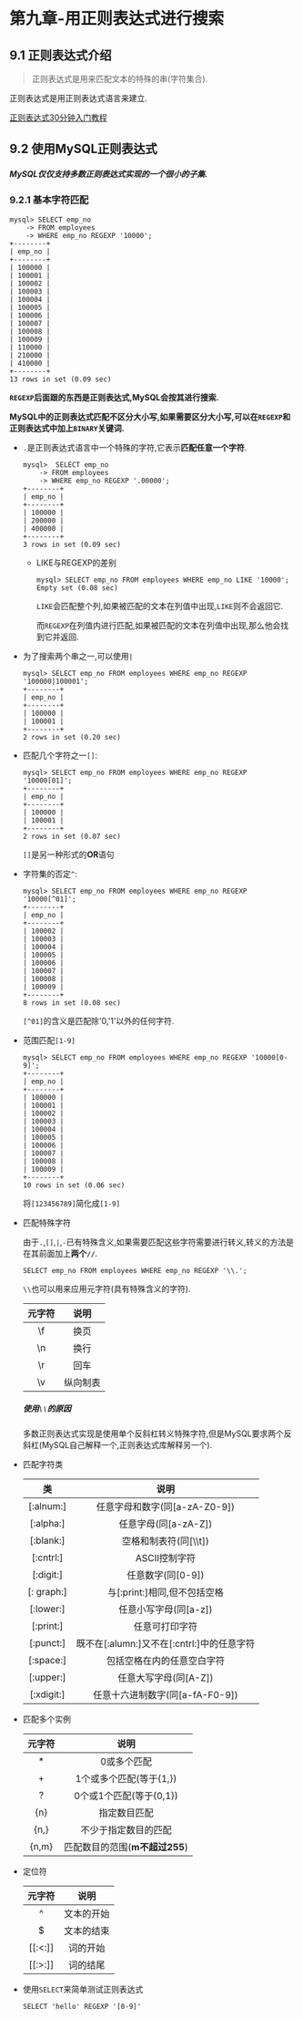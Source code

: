 # 第九章-用正则表达式进行搜索

## 9.1 正则表达式介绍

> 正则表达式是用来匹配文本的特殊的串(字符集合).

正则表达式是用正则表达式语言来建立.

[正则表达式30分钟入门教程](https://deerchao.net/tutorials/regex/regex.htm)

## 9.2 使用MySQL正则表达式

##### MySQL仅仅支持多数正则表达式实现的一个很小的子集.

### 9.2.1 基本字符匹配

```mysql
mysql> SELECT emp_no
    -> FROM employees
    -> WHERE emp_no REGEXP '10000';
+--------+
| emp_no |
+--------+
| 100000 |
| 100001 |
| 100002 |
| 100003 |
| 100004 |
| 100005 |
| 100006 |
| 100007 |
| 100008 |
| 100009 |
| 110000 |
| 210000 |
| 410000 |
+--------+
13 rows in set (0.09 sec)

```

**`REGEXP`后面跟的东西是正则表达式,MySQL会按其进行搜索.**

**MySQL中的正则表达式匹配不区分大小写,如果需要区分大小写,可以在`REGEXP`和正则表达式中加上`BINARY`关键词.**

- `.`是正则表达式语言中一个特殊的字符,它表示**匹配任意一个字符**.

  ```mysql
  mysql>  SELECT emp_no
      -> FROM employees
      -> WHERE emp_no REGEXP '.00000';
  +--------+
  | emp_no |
  +--------+
  | 100000 |
  | 200000 |
  | 400000 |
  +--------+
  3 rows in set (0.09 sec)
  ```

  - LIKE与REGEXP的差别

    ```mysql
    mysql> SELECT emp_no FROM employees WHERE emp_no LIKE '10000';
    Empty set (0.08 sec)

    ```

    `LIKE`会匹配整个列,如果被匹配的文本在列值中出现,`LIKE`则不会返回它.

    而`REGEXP`在列值内进行匹配,如果被匹配的文本在列值中出现,那么他会找到它并返回.

- 为了搜索两个串之一,可以使用`|`

  ```mysql
  mysql> SELECT emp_no FROM employees WHERE emp_no REGEXP '100000|100001';
  +--------+
  | emp_no |
  +--------+
  | 100000 |
  | 100001 |
  +--------+
  2 rows in set (0.20 sec)

  ```

- 匹配几个字符之一`[]`:

  ```mysql
  mysql> SELECT emp_no FROM employees WHERE emp_no REGEXP '10000[01]';
  +--------+
  | emp_no |
  +--------+
  | 100000 |
  | 100001 |
  +--------+
  2 rows in set (0.07 sec)

  ```

  `[]`是另一种形式的**OR**语句

- 字符集的否定`^`:

  ```mysql
  mysql> SELECT emp_no FROM employees WHERE emp_no REGEXP '10000[^01]';
  +--------+
  | emp_no |
  +--------+
  | 100002 |
  | 100003 |
  | 100004 |
  | 100005 |
  | 100006 |
  | 100007 |
  | 100008 |
  | 100009 |
  +--------+
  8 rows in set (0.08 sec)

  ```

  `[^01]`的含义是匹配除'0,'1'以外的任何字符.

- 范围匹配`[1-9]`

  ```mysql
  mysql> SELECT emp_no FROM employees WHERE emp_no REGEXP '10000[0-9]';
  +--------+
  | emp_no |
  +--------+
  | 100000 |
  | 100001 |
  | 100002 |
  | 100003 |
  | 100004 |
  | 100005 |
  | 100006 |
  | 100007 |
  | 100008 |
  | 100009 |
  +--------+
  10 rows in set (0.06 sec)

  ```

  将`[123456789]`简化成`[1-9]`

- 匹配特殊字符

  由于`.`,`[]`,`|`,`-`已有特殊含义,如果需要匹配这些字符需要进行转义,转义的方法是在其前面加上**两个`//`**.

  ```mysql
  SELECT emp_no FROM employees WHERE emp_no REGEXP '\\.';

  ```

  `\\`也可以用来应用元字符(具有特殊含义的字符).

  | 元字符  |  说明  |
  | :--: | :--: |
  | \\f  |  换页  |
  | \\n  |  换行  |
  | \\r  |  回车  |
  | \\v  | 纵向制表 |

  ##### 使用`\\`的原因

  多数正则表达式实现是使用单个反斜杠转义特殊字符,但是MySQL要求两个反斜杠(MySQL自己解释一个,正则表达式库解释另一个).

- 匹配字符类

  |     类      |               说明               |
  | :--------: | :----------------------------: |
  | [:alnum:]  |     任意字母和数字(同[a-zA-Z0-9])      |
  | [:alpha:]  |        任意字母(同[a-zA-Z])         |
  | [:blank:]  |        空格和制表符(同[\\\t])         |
  | [:cntrl:]  |           ASCII控制字符            |
  | [:digit:]  |          任意数字(同[0-9])          |
  | [: graph:] |      与[:print:]相同,但不包括空格       |
  | [:lower:]  |         任意小写字母(同[a-z])         |
  | [:print:]  |            任意可打印字符             |
  | [:punct:]  | 既不在[:alumn:]又不在[:cntrl:]中的任意字符 |
  | [:space:]  |         包括空格在内的任意空白字符          |
  | [:upper:]  |         任意大写字母(同[A-Z])         |
  | [:xdigit:] |     任意十六进制数字(同[a-fA-F0-9])     |

- 匹配多个实例

  |  元字符  |          说明          |
  | :---: | :------------------: |
  |   *   |        0或多个匹配        |
  |   +   |   1个或多个匹配(等于{1,})    |
  |   ?   |   0个或1个匹配(等于{0,1})   |
  |  {n}  |        指定数目匹配        |
  | {n,}  |      不少于指定数目的匹配      |
  | {n,m} | 匹配数目的范围(**m不超过255**) |

- 定位符

  |   元字符   |  说明   |
  | :-----: | :---: |
  |    ^    | 文本的开始 |
  |    $    | 文本的结束 |
  | [[:<:]] | 词的开始  |
  | [[:>:]] | 词的结尾  |

- 使用`SELECT`来简单测试正则表达式

  ```mysql
  SELECT 'hello' REGEXP '[0-9]'
  ```

  ​